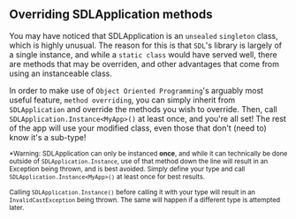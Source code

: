 ## Overriding SDLApplication methods
You may have noticed that SDLApplication is an `unsealed` `singleton` class, which is highly unusual. The reason for this is that `SDL`'s library is largely of a single instance, and while a `static class` would have served well, there are methods that may be overriden, and other advantages that come from using an instanceable class.

In order to make use of `Object Oriented Programming`'s arguably most useful feature, `method overriding`, you can simply inherit from `SDLApplication` and override the methods you wish to override. Then, call `SDLApplication.Instance<MyApp>()` at least once, and you're all set! The rest of the app will use your modified class, even those that don't (need to) know it's a sub-type!

<sub>*Warning: SDLApplication can only be instanced **once**, and while it can technically be done outside of `SDLApplication.Instance`, use of that method down the line will result in an Exception being thrown, and is best avoided. Simply define your type and call `SDLApplication.Instance<MyApp>()` at least once for best results.</sub>

<sub>Calling `SDLApplication.Instance()` before calling it with your type will result in an `InvalidCastException` being thrown. The same will happen if a different type is attempted later.</sub>